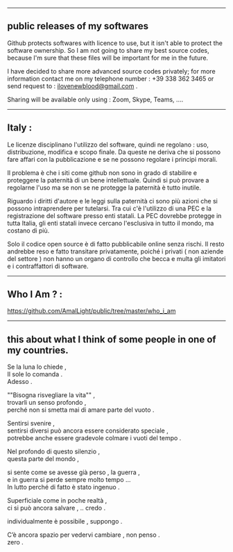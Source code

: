 ---------------------------------
public releases of my softwares
---------------------------------

Github protects softwares with licence to use, but it isn't able to protect the software ownership.
So I am not going to share my best source codes, because I'm sure that these files will be important for me in the future.

I have decided to share more advanced source codes privately; for more information contact me on my telephone number : +39 338 362 3465 or send request to : ilovenewblood@gmail.com .

Sharing will be available only using : Zoom, Skype, Teams, ....

--------
Italy :
--------

Le licenze disciplinano l'utilizzo del software, quindi ne regolano : uso, distribuzione, modifica e scopo finale.
Da queste ne deriva che si possono fare affari con la pubblicazione e se ne possono regolare i principi morali.

Il problema è che i siti come github non sono in grado di stabilire e proteggere la paternità di un bene intellettuale.
Quindi si può provare a regolarne l'uso ma se non se ne protegge la paternità è tutto inutile.

Riguardo i diritti d'autore e le leggi sulla paternità ci sono più azioni che si possono intraprendere per tutelarsi.
Tra cui c'è l'utilizzo di una PEC e la registrazione del software presso enti statali.
La PEC dovrebbe protegge in tutta Italia, gli enti statali invece cercano l'esclusiva in tutto il mondo, ma costano di più.

Solo il codice open source è di fatto pubblicabile online senza rischi.
Il resto andrebbe reso e fatto transitare privatamente, poiché i privati ( non aziende del settore ) non hanno un organo di controllo che becca e multa gli imitatori e i contraffattori di software.

-------------
Who I Am ? :
-------------

https://github.com/AmalLight/public/tree/master/who_i_am

-----------------------------------------------------------------
this about what I think of some people in one of my countries.
-----------------------------------------------------------------

Se la luna lo chiede ,<br />
  Il sole lo comanda .<br />
Adesso .

""Bisogna risvegliare la vita"" ,<br />
trovarli un senso profondo ,<br />
perché non si smetta mai di amare parte del vuoto .

Sentirsi svenire ,<br />
sentirsi diversi può ancora essere considerato speciale ,<br />
potrebbe anche essere gradevole colmare i vuoti del tempo .<br />

Nel profondo di questo silenzio ,<br />
questa parte del mondo ,<br />

si sente come se avesse già perso , la guerra ,<br />
e in guerra si perde sempre molto tempo ...<br />
In lutto perché di fatto è stato ingenuo .<br />

Superficiale come in poche realtà ,<br />
ci si può ancora salvare , .. credo .<br />

individualmente è possibile , suppongo .

C’è ancora spazio per vedervi cambiare , non penso .<br />
zero .
